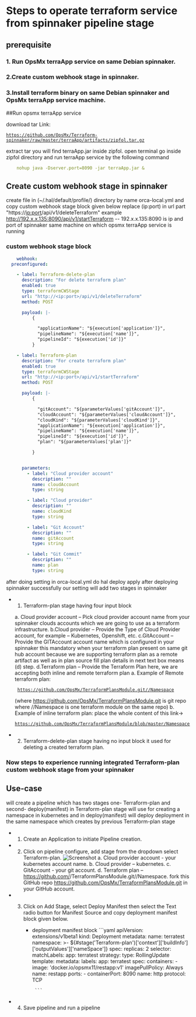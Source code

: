 # Steps to operate terraform service from spinnaker pipeline stage


## prerequisite

### 1. Run OpsMx terraApp service on same Debian spinnaker.
### 2.Create custom webhook stage in spinnaker.
### 3.Install terraform binary on same Debian spinnaker and OpsMx terraApp service machine.

##Run opsmx terraApp service


download tar Link: <pre><code>https://github.com/OpsMx/Terraform-spinnaker/raw/master/terraApp/artifacts/zipfol.tar.gz </code></pre>
extract tar you will find terraApp.jar inside zipfol.
open terminal go inside zipfol directory and run terraApp service by the following command

 
```yaml
	nohup java -Dserver.port=8090 -jar terraApp.jar & 
```

## Create custom webhook stage in spinnaker

create file in (~/.hal/default/profile/) directory by name orca-local.yml and copy custom webhook stage block given below 
replace (ip:port) in url part "https://<ip:port>/api/v1/deleteTerraform" example http://192.x.x.135:8090/api/v1/startTerraform -- 192.x.x.135:8090 is
ip and port of spinnaker same machine on which opsmx terraApp service is running


### custom webhook stage block

```yaml
	webhook: 
  preconfigured: 

    - label: Terraform-delete-plan
      description: "For delete terraform plan"
      enabled: true
      type: terraformCWStage
      url: "http://<ip:port>/api/v1/deleteTerraform"
      method: POST

      payload: |-
          {

            "applicationName": "${execution['application']}",
            "pipelineName": "${execution['name']}",
            "pipelineId": "${execution['id']}"   
          }

    - label: Terraform-plan
      description: "For create terraform plan"
      enabled: true
      type: terraformCWStage
      url: "http://<ip:port>/api/v1/startTerraform"
      method: POST

      payload: |-
          {

            "gitAccount": "${parameterValues['gitAccount']}",
            "cloudAccount": "${parameterValues['cloudAccount']}",
            "cloudKind": "${parameterValues['cloudKind']}",
            "applicationName": "${execution['application']}",
            "pipelineName": "${execution['name']}",
            "pipelineId": "${execution['id']}",   
            "plan": "${parameterValues['plan']}"

          }


      parameters: 
        - label: "Cloud provider account"
          description: ""
          name: cloudAccount
          type: string

        - label: "Cloud provider"
          description: ""
          name: cloudKind
          type: string

        - label: "Git Account"
          description: ""
          name: gitAccount
          type: string

        - label: "Git Commit"
          description: ""
          name: plan
          type: string

```
after doing setting in orca-local.yml do hal deploy apply after deploying spinnaker successfully our setting will add two stages in spinnaker 

* 1. Terraform-plan stage having four input block


  a. Cloud provider account – Pick cloud provider account name from your spinnaker clouds accounts which we are going to use as a terraform infrastructure.
  b.Cloud provider – Provide the Type of Cloud Provider account, for example – Kubernetes, Openshift, etc.
  c.GitAccount – Provide the GITAccount account name which is configured in your spinnaker this mandatory when your terraform plan present on same git hub account because we are supporting terraform plan as a remote artifact as well as in plan source fill plan details in next text box means (d) step.
  d.Terraform plan – Provide the Terraform Plan here, we are accepting both inline and remote terraform plan
    a. Example of Remote terraform plan:<pre><code> https://github.com/OpsMx/TerraformPlansModule.git//Namespace</code></pre> (where https://github.com/OpsMx/TerraformPlansModule.git is git repo where //Namespace is one terraform module on the same repo) 
    b. Example of inline terraform plan: place the whole content of this link-><pre><code>https://github.com/OpsMx/TerraformPlansModule/blob/master/Namespace/main.tf</code></pre>


 * 2. Terraform-delete-plan stage having no input block it used for deleting a created terraform plan.

### Now steps to experience running integrated Terraform-plan custom webhook stage from your spinnaker 

## Use-case

will create a pipeline which has two stages one- Terraform-plan and second- deploy(manifest) in Terraform-plan stage will
use for creating a namespace in kubernetes and in deploy(manifest) will deploy deployment in the same namespace which 
creates by previous Terraform-plan stage

* 1. Create an Application to initiate Pipeline creation.
* 2. Click on pipeline configure, add stage from the dropdown select Terraform-plan. 
        ![Screenshot](image1)
      a. Cloud provider account - your kubernetes account name.
      b. Cloud provider – kubernetes.
      c. GitAccount - your git account.
	  d. Terraform plan – https://github.com/<your-github-account>/TerraformPlansModule.git//Namespace. fork this GitHub 
	     repo https://github.com/OpsMx/TerraformPlansModule.git in your GitHub account. 
* 3. Click on Add Stage, select Deploy Manifest then select the Text radio button for Manifest Source and copy deployment manifest block given below.

      * deployment manifest block
            ```yaml
			apiVersion: extensions/v1beta1
         kind: Deployment
         metadata:
      name: terratest
      namespace: >-
        ${#stage('Terraform-plan')['context']['buildInfo']['outputValues']['nameSpace']}
    spec:
      replicas: 2
      selector:
        matchLabels:
          app: terratest
      strategy:
        type: RollingUpdate
      template:
        metadata:
          labels:
            app: terratest
        spec:
          containers:
            - image: 'docker.io/opsmx11/restapp:v1'
              imagePullPolicy: Always
              name: restapp
              ports:
                - containerPort: 8090
                  name: http
                  protocol: TCP

 	
             ```


* 4. Save pipeline and run a pipeline



